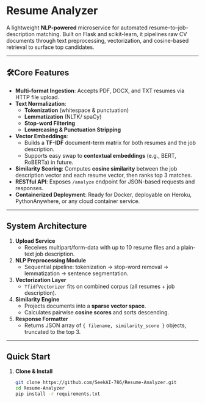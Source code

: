 
# Resume Analyzer

A lightweight **NLP-powered** microservice for automated resume–to–job-description matching. Built on Flask and scikit-learn, it pipelines raw CV documents through text preprocessing, vectorization, and cosine-based retrieval to surface top candidates.

---

## 🛠Core Features

- **Multi-format Ingestion**: Accepts PDF, DOCX, and TXT resumes via HTTP file upload.  
- **Text Normalization**:  
  - **Tokenization** (whitespace & punctuation)  
  - **Lemmatization** (NLTK/ spaCy)  
  - **Stop-word Filtering**  
  - **Lowercasing & Punctuation Stripping**  
- **Vector Embeddings**:  
  - Builds a **TF-IDF** document-term matrix for both resumes and the job description.  
  - Supports easy swap to **contextual embeddings** (e.g., BERT, RoBERTa) in future.  
- **Similarity Scoring**: Computes **cosine similarity** between the job description vector and each resume vector, then ranks top 3 matches.  
- **RESTful API**: Exposes `/analyze` endpoint for JSON-based requests and responses.  
- **Containerized Deployment**: Ready for Docker, deployable on Heroku, PythonAnywhere, or any cloud container service.

---

## System Architecture

1. **Upload Service**  
   - Receives multipart/form-data with up to 10 resume files and a plain-text job description.  
2. **NLP Preprocessing Module**  
   - Sequential pipeline: tokenization → stop-word removal → lemmatization → sentence segmentation.  
3. **Vectorization Layer**  
   - `TfidfVectorizer` fits on combined corpus (all resumes + job description).  
4. **Similarity Engine**  
   - Projects documents into a **sparse vector space**.  
   - Calculates pairwise **cosine scores** and sorts descending.  
5. **Response Formatter**  
   - Returns JSON array of `{ filename, similarity_score }` objects, truncated to the top 3.

---

## Quick Start

1. **Clone & Install**  
   ```bash
   git clone https://github.com/SeekAI-786/Resume-Analyzer.git
   cd Resume-Analyzer
   pip install -r requirements.txt
